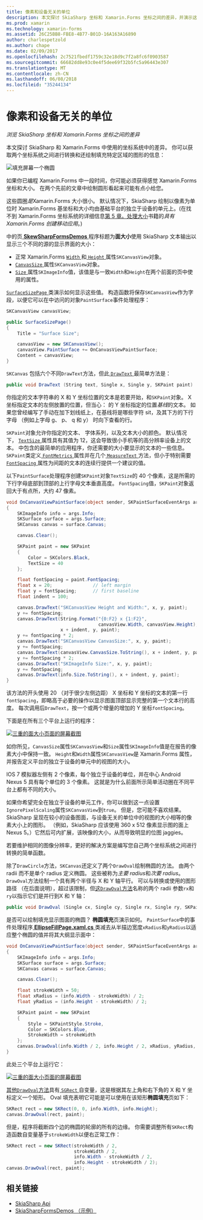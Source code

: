 ```yaml
---
title: 像素和设备无关的单位
description: 本文探讨 SkiaSharp 坐标和 Xamarin.Forms 坐标之间的差异，并演示这一替换示例代码。
ms.prod: xamarin
ms.technology: xamarin-forms
ms.assetid: 26C25BB8-FBE8-4B77-B01D-16A163A16890
author: charlespetzold
ms.author: chape
ms.date: 02/09/2017
ms.openlocfilehash: 2c7521fbedf1759c32e18d9c7f2a8fc6f0903587
ms.sourcegitcommit: 66682dd8e93c0e4f5dee69f32b5fc5a96443e307
ms.translationtype: MT
ms.contentlocale: zh-CN
ms.lasthandoff: 06/08/2018
ms.locfileid: "35244134"
---
```

# <a name="pixels-and-device-independent-units"></a>像素和设备无关的单位

_浏览 SkiaSharp 坐标和 Xamarin.Forms 坐标之间的差异_

本文探讨 SkiaSharp 和 Xamarin.Forms 中使用的坐标系统中的差异。 你可以获取两个坐标系统之间进行转换和还绘制填充特定区域的图形的信息：

![](pixels-images/screenfillexample.png "填充屏幕一个椭圆")

如果你已编程 Xamarin.Forms 中一段时间，你可能必须获得感觉 Xamarin.Forms 坐标和大小。 在两个先前的文章中绘制圆形看起来可能有点小给您。

这些圆圈*是*Xamarin.Forms 大小很小。 默认情况下，SkiaSharp 绘制以像素为单位时 Xamarin.Forms 基坐标和大小均由基础平台的独立于设备的单元上。(在找不到 Xamarin.Forms 坐标系统的详细信息[第 5 章。处理大小](~/xamarin-forms/creating-mobile-apps-xamarin-forms/summaries/chapter05.md)书籍的*具有 Xamarin.Forms 创建移动应用*。)

中的页[ **SkewSharpFormsDemos** ](https://developer.xamarin.com/samples/xamarin-forms/SkiaSharpForms/Demos/)程序标题为**面大小**使用 SkiaSharp 文本输出以显示三个不同的源的显示界面的大小：

- 正常 Xamarin.Forms [ `Width` ](https://developer.xamarin.com/api/property/Xamarin.Forms.VisualElement.Width/)和[ `Height` ](https://developer.xamarin.com/api/property/Xamarin.Forms.VisualElement.Height/)属性`SKCanvasView`对象。
- [ `CanvasSize` ](https://developer.xamarin.com/api/property/SkiaSharp.Views.Forms.SKCanvasView.CanvasSize/)属性`SKCanvasView`对象。
- [ `Size` ](https://developer.xamarin.com/api/property/SkiaSharp.SKImageInfo.Size/)属性`SKImageInfo`值，该值是与一致`Width`和`Height`在两个前面的页中使用的属性。

[ `SurfaceSizePage` ](https://github.com/xamarin/xamarin-forms-samples/blob/master/SkiaSharpForms/Demos/Demos/SkiaSharpFormsDemos/Basics/SurfaceSizePage.cs)类演示如何显示这些值。 构造函数将保存`SKCanvasView`作为字段，以便它可以在中访问的对象`PaintSurface`事件处理程序：

```csharp
SKCanvasView canvasView;

public SurfaceSizePage()
{
    Title = "Surface Size";

    canvasView = new SKCanvasView();
    canvasView.PaintSurface += OnCanvasViewPaintSurface;
    Content = canvasView;
}
```

`SKCanvas` 包括六个不同`DrawText`方法，但此[ `DrawText` ](https://developer.xamarin.com/api/member/SkiaSharp.SKCanvas.DrawText/p/System.String/System.Single/System.Single/SkiaSharp.SKPaint/)最简单方法是：

```csharp
public void DrawText (String text, Single x, Single y, SKPaint paint)
```

你指定的文本字符串的 X 和 Y 坐标位置的文本是若要开始，和`SKPaint`对象。 X 坐标指定文本的左侧放置的位置，但当心： 的 Y 坐标指定的位置*基线*的文本。 如果您曾经编写了手动在加下划线纸上，在基线将是哪些字符 sit，及其下方的下行字母 （例如上字母 g、 p、 q 和 y） 时向下查看的行。

`SKPaint`对象允许你指定的文本、 字体系列，以及文本大小的颜色。 默认情况下， [ `TextSize` ](https://developer.xamarin.com/api/property/SkiaSharp.SKPaint.TextSize/)属性具有其值为 12，这会导致很小手机等的高分辨率设备上的文本。 中包含的最简单的应用程序，你还需要的大小要显示的文本的一些信息。 `SKPaint`类定义[ `FontMetrics` ](https://developer.xamarin.com/api/property/SkiaSharp.SKPaint.FontMetrics/)属性并在几个[ `MeasureText` ](https://developer.xamarin.com/api/member/SkiaSharp.SKPaint.MeasureText/p/System.String/)方法，但小于特别需要[ `FontSpacing` ](https://developer.xamarin.com/api/property/SkiaSharp.SKPaint.FontSpacing/)属性为间距的文本的连续行提供一个建议的值。

以下`PaintSurface`处理程序创建`SKPaint`对象`TextSize`的 40 个像素，这是所需的下行字母底部到顶部的上行字母文本垂直高度。 `FontSpacing`值，`SKPaint`对象返回大于有点所，大约 47 像素。

```csharp
void OnCanvasViewPaintSurface(object sender, SKPaintSurfaceEventArgs args)
{
    SKImageInfo info = args.Info;
    SKSurface surface = args.Surface;
    SKCanvas canvas = surface.Canvas;

    canvas.Clear();

    SKPaint paint = new SKPaint
    {
        Color = SKColors.Black,
        TextSize = 40
    };

    float fontSpacing = paint.FontSpacing;
    float x = 20;               // left margin
    float y = fontSpacing;      // first baseline
    float indent = 100;

    canvas.DrawText("SKCanvasView Height and Width:", x, y, paint);
    y += fontSpacing;
    canvas.DrawText(String.Format("{0:F2} x {1:F2}",
                                  canvasView.Width, canvasView.Height),
                    x + indent, y, paint);
    y += fontSpacing * 2;
    canvas.DrawText("SKCanvasView CanvasSize:", x, y, paint);
    y += fontSpacing;
    canvas.DrawText(canvasView.CanvasSize.ToString(), x + indent, y, paint);
    y += fontSpacing * 2;
    canvas.DrawText("SKImageInfo Size:", x, y, paint);
    y += fontSpacing;
    canvas.DrawText(info.Size.ToString(), x + indent, y, paint);
}
```

该方法的开头使用 20 （对于很少左侧边距） X 坐标和 Y 坐标的文本的第一行`fontSpacing`，即略高于必要的操作以显示图面顶部显示完整的第一个文本行的高度。 每次调用后`DrawText`，按一个或两个增量的增加的 Y 坐标`fontSpacing`。

下面是在所有三个平台上运行的程序：

[![](pixels-images/surfacesize-small.png "三重的面大小页面的屏幕截图")](pixels-images/surfacesize-large.png#lightbox "面大小页面的三个屏幕截图")

如你所见，`CanvasSize`属性`SKCanvasView`和`Size`属性`SKImageInfo`值是在报告的像素大小中保持一致。 `Height`和`Width`属性`SKCanvasView`是 Xamarin.Forms 属性，并报告定义平台的独立于设备的单元中的视图的大小。

IOS 7 模拟器左侧有 2 个像素，每个独立于设备的单位，并在中心 Android Nexus 5 具有每个单位的 3 个像素。 这就是为什么前面所示简单活动圈在不同平台上都有不同的大小。

如果你希望完全在独立于设备的单元工作，你可以做到这一点设置`IgnorePixelScaling`属性`SKCanvasView`到`true`。 但是，您可能不喜欢结果。 SkiaSharp 呈现在较小的设备图面，与设备无关的单位中的视图的大小相等的像素大小上的图形。 （例如，SkiaSharp 应该使用 360 x 512 像素显示图的面上 Nexus 5。）它然后可内扩展，该映像的大小，从而导致明显的位图 jaggies。

若要维护相同的图像分辨率，更好的解决方案是编写您自己两个坐标系统之间进行转换的简单函数。

除了`DrawCircle`方法，`SKCanvas`还定义了两个`DrawOval`绘制椭圆的方法。 由两个 radii 而不是单个 radius 定义椭圆。 这些被称为*主要 radius*和*次要 radius*。 `DrawOval`方法绘制一个具有两个半径与 X 和 Y 轴平行。 可以与转换或使用的图形路径 （在后面说明），超过该限制，但[这`DrawOval`方法](https://developer.xamarin.com/api/member/SkiaSharp.SKCanvas.DrawOval/p/System.Single/System.Single/System.Single/System.Single/SkiaSharp.SKPaint/)名称的两个 radii 参数`rx`和`ry`以指示它们是并行到X 和 Y 轴：

```csharp
public void DrawOval (Single cx, Single cy, Single rx, Single ry, SKPaint paint)
```

是否可以绘制填充显示图面的椭圆？ **椭圆填充**页演示如何。 `PaintSurface`中的事件处理程序[ **EllipseFillPage.xaml.cs** ](https://github.com/xamarin/xamarin-forms-samples/blob/master/SkiaSharpForms/Demos/Demos/SkiaSharpFormsDemos/Basics/EllipseFillPage.xaml.cs)类减去从半描边宽度`xRadius`和`yRadius`以适应整个椭圆的值并将其大纲显示面中：

```csharp
void OnCanvasViewPaintSurface(object sender, SKPaintSurfaceEventArgs args)
{
    SKImageInfo info = args.Info;
    SKSurface surface = args.Surface;
    SKCanvas canvas = surface.Canvas;

    canvas.Clear();

    float strokeWidth = 50;
    float xRadius = (info.Width - strokeWidth) / 2;
    float yRadius = (info.Height - strokeWidth) / 2;

    SKPaint paint = new SKPaint
    {
        Style = SKPaintStyle.Stroke,
        Color = SKColors.Blue,
        StrokeWidth = strokeWidth
    };
    canvas.DrawOval(info.Width / 2, info.Height / 2, xRadius, yRadius, paint);
}
```

此处三个平台上运行它：

[![](pixels-images/ellipsefill-small.png "三重的面大小页面的屏幕截图")](pixels-images/ellipsefill-large.png#lightbox "面大小页面的三个屏幕截图")

[其他`DrawOval`方法](https://developer.xamarin.com/api/member/SkiaSharp.SKCanvas.DrawOval/p/SkiaSharp.SKRect/SkiaSharp.SKPaint/)具有[ `SGRect` ](https://developer.xamarin.com/api/type/SkiaSharp.SKRect/)自变量，这是根据其左上角和右下角的 X 和 Y 坐标定义一个矩形。 Oval 填充表明它可能是可以使用在该矩形**椭圆填充**页如下：

```csharp
SKRect rect = new SKRect(0, 0, info.Width, info.Height);
canvas.DrawOval(rect, paint);
```

但是，程序将截断四个边的椭圆的轮廓的所有的边缘。 你需要调整所有`SKRect`构造函数自变量基于`strokeWidth`以便右正常工作：

```csharp
SKRect rect = new SKRect(strokeWidth / 2,
                         strokeWidth / 2,
                         info.Width - strokeWidth / 2,
                         info.Height - strokeWidth / 2);
canvas.DrawOval(rect, paint);
```


## <a name="related-links"></a>相关链接

- [SkiaSharp Api](https://developer.xamarin.com/api/root/SkiaSharp/)
- [SkiaSharpFormsDemos （示例）](https://developer.xamarin.com/samples/xamarin-forms/SkiaSharpForms/Demos/)
